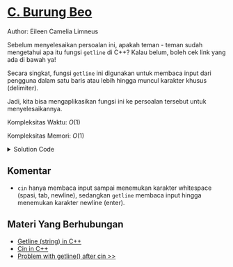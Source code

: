 # [C. Burung Beo](https://tlx.toki.id/courses/basic/chapters/03/problems/C)

Author: Eileen Camelia Limneus

Sebelum menyelesaikan persoalan ini, apakah teman - teman sudah mengetahui apa itu fungsi `getline` di C++? Kalau belum, boleh cek link yang ada di bawah ya!

Secara singkat, fungsi `getline` ini digunakan untuk membaca input dari pengguna dalam satu baris atau lebih hingga muncul karakter khusus (delimiter).

Jadi, kita bisa mengaplikasikan fungsi ini ke persoalan tersebut untuk menyelesaikannya.

Kompleksitas Waktu: $O(1)$

Kompleksitas Memori: $O(1)$

<details>
  <summary>Solution Code</summary>

```c++
#include <bits/stdc++.h>
using namespace std;

int main() {
  string s;
  getline(cin, s);
  cout << s;
}
```
</details>

## Komentar
    
- `cin` hanya membaca input sampai menemukan karakter whitespace (spasi, tab, newline), sedangkan `getline` membaca input hingga menemukan karakter newline (enter).

## Materi Yang Berhubungan
    
- [Getline (string) in C++](https://www.geeksforgeeks.org/getline-string-c/)
- [Cin in C++](https://www.geeksforgeeks.org/cin-in-c/)
- [Problem with getline() after cin >>](https://www.geeksforgeeks.org/problem-with-getline-after-cin/)

  
